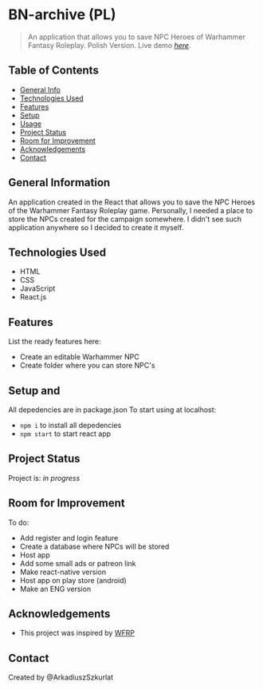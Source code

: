 # BN-archive (PL)
> An application that allows you to save NPC Heroes of Warhammer Fantasy Roleplay. Polish Version.
> Live demo [_here_](https://www.example.com).

## Table of Contents
* [General Info](#general-information)
* [Technologies Used](#technologies-used)
* [Features](#features)
* [Setup](#setup)
* [Usage](#usage)
* [Project Status](#project-status)
* [Room for Improvement](#room-for-improvement)
* [Acknowledgements](#acknowledgements)
* [Contact](#contact)


## General Information
An application created in the React that allows you to save the NPC Heroes of the Warhammer Fantasy Roleplay game. Personally, I needed a place to store the NPCs created for the campaign somewhere. I didn't see such application anywhere so I decided to create it myself.


## Technologies Used
- HTML
- CSS
- JavaScript
- React.js


## Features
List the ready features here:
- Create an editable Warhammer NPC
- Create folder where you can store NPC's


## Setup and
All depedencies are in package.json
To start using at localhost:
- `npm i` to install all depedencies
- `npm start` to start react app


## Project Status
Project is: _in progress_ 


## Room for Improvement
To do:
- Add register and login feature
- Create a database where NPCs will be stored
- Host app 
- Add some small ads or patreon link
- Make react-native version 
- Host app on play store (android)
- Make an ENG version

## Acknowledgements
- This project was inspired by [WFRP](https://cubicle7games.com/product/warhammer-fantasy-roleplay-rulebook/)


## Contact
Created by @ArkadiuszSzkurlat
